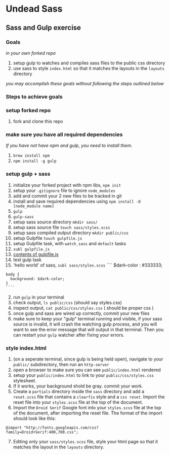 # Undead Sass

## Sass and Gulp exercise

### Goals

_in your own forked repo_

1. setup gulp to watches and compiles sass files to the public css directory
2. use sass to style `index.html` so that it matches the layouts in the `layouts` directory

_you may accomplish these goals without following the steps outlined below_

### Steps to achieve goals

### setup forked repo

1. fork and clone this repo

### make sure you have all required dependencies

_If you have not have npm and gulp, you need to install them._

1. `brew install npm`
2. `npm install -g gulp`

### setup gulp + sass

1. initialize your forked project with npm libs, `npm init`
2. setup your `.gitignore` file to ignore `node_modules`
3. add and commit your 2 new files to be tracked in git
4. install and save required dependencies using `npm install -D [node_module name]`
  1. `gulp`
  2. `gulp-sass`
5. setup sass source directory `mkdir sass/`
6. setup sass source file `touch sass/styles.scss`
7. setup sass compiled output directory `mkdir public/css`
8. setup Gulpfile `touch gulpfile.js`
9. setup Gulpfile task, with `watch_sass` and `default` tasks
  1. `subl gulpfile.js`
  2. [contents of gulpfile.js](http://i.imgur.com/H2u49eL.png)
10. test gulp task
  1. 'hello world' of sass, `subl sass/styles.scss`
    ````
    $dark-color : #333333;
    
    body {
      background: $dark-color;
    }
    ````
  2. run `gulp` in your terminal
  3. check output, `ls public/css` (should say styles.css)
  4. inspect output, `cat public/css/styles.css` ( should be proper css )
11. once gulp and sass are wired up correctly, commit your new files
12. make sure to keep your "gulp" terminal running and visible, if your sass source is invalid, it will crash the watching gulp process, and you will want to see the error message that will output in that terminal. Then you can restart your `gulp` watcher after fixing your errors.

### style index.html

1. (on a seperate terminal, since gulp is being held open), navigate to your `public/` subdirectory, then run an `http-server`
2. open a browser to make sure you can see `public/index.html` rendered
3. setup your `public/index.html` to link to your `public/css/styles.css` stylesheet.
4. If it works, your background shold be gray. commit your work.
5. Create a `partials` directory inside the `sass` directory and add a `reset.scss` file that contains a `clearfix` style and a `css reset`. Import the reset file into your `styles.scss` file at the top of the document.
6. Import the `Droid Serif` Google font into your `styles.scss` file at the top of the document, after importing the reset file. The format of the import should look like this: 
  
  ```
  @import "http://fonts.googleapis.com/css?family=Droid+Serif:400,700.css";
  ```

7. Editing only your `sass/styles.scss` file, style your html page so that it matches the layout in the `layouts` directory.